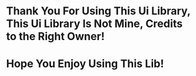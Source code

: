# Thank You For Using This Ui Library, This Ui Library Is Not Mine, Credits to the Right Owner!

# Hope You Enjoy Using This Lib!
